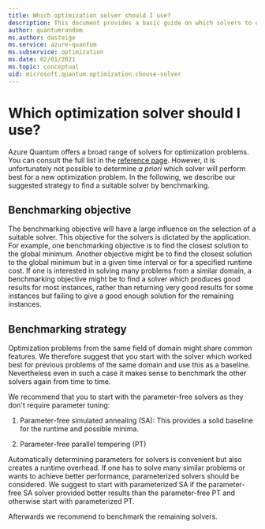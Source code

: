 ```yaml
---
title: Which optimization solver should I use?
description: This document provides a basic guide on which solvers to use in Azure Quantum.
author: quantumrandom
ms.author: dasteige
ms.service: azure-quantum
ms.subservice: optimization
ms.date: 02/01/2021
ms.topic: conceptual
uid: microsoft.quantum.optimization.choose-solver
---
```


# Which optimization solver should I use?

Azure Quantum offers a broad range of solvers for optimization problems. You can consult the full list in the [reference page](xref:microsoft.quantum.reference.qio-target-list). However, it is unfortunately not possible to determine *a priori* which solver will perform best for a new optimization problem. In the following, we describe our suggested strategy to find a suitable solver by benchmarking.

## Benchmarking objective

The benchmarking objective will have a large influence on the selection of a suitable solver. This objective for the solvers is dictated by the application. For example, one benchmarking objective is to find the closest solution to the global minimum. Another objective might be to find the closest solution to the global minimum but in a given time interval or for a specified runtime cost. 
If one is interested in solving many problems from a similar domain, a benchmarking objective might be to find a solver which produces good results for most instances, rather than returning very good results for some instances but failing to give a good enough solution for the remaining instances.

## Benchmarking strategy

Optimization problems from the same field of domain might share common features. We therefore suggest that you start with the solver which worked best for previous problems of the same domain and use this as a baseline. Nevertheless even in such a case it makes sense to benchmark the other solvers again from time to time.

We recommend that you to start with the parameter-free solvers as they don't require parameter tuning:

1. Parameter-free simulated annealing (SA):
   This provides a solid baseline for the runtime and possible minima.

2. Parameter-free parallel tempering (PT)

Automatically determining parameters for solvers is convenient but also creates a runtime overhead. If one has to solve many similar problems or wants to achieve better performance, parameterized solvers should be considered. We suggest to start with parameterized SA if the parameter-free SA solver provided better results than the parameter-free PT and otherwise start with parameterized PT.

Afterwards we recommend to benchmark the remaining solvers.
